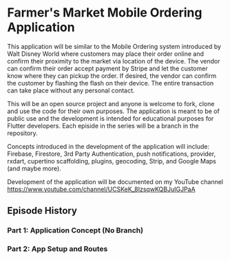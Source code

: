 # Farmer's Market Mobile Ordering Application

This application will be similar to the Mobile Ordering system introduced by Walt Disney World where customers may place their order online and confirm their proximity to the market via location of the device.  The vendor can confirm their order accept payment by Stripe and let the customer know where they can pickup the order.  If desired, the vendor can confirm the customer by flashing the flash on their device.  The entire transaction can take place without any personal contact.

This will be an open source project and anyone is welcome to fork, clone and use the code for their own purposes.  The application is meant to be of public use and the development is intended for educational purposes for Flutter developers. Each episide in the series will be a branch in the repository. 

Concepts introduced in the development of the application will include: Firebase, Firestore, 3rd Party Authentication, push notifications, provider, rxdart, cupertino scaffolding, plugins, geocoding, Strip, and Google Maps (and maybe more). 

Development of the application will be documented on my YouTube channel https://www.youtube.com/channel/UCSKeK_8IzsqwKQBJuIGJPaA

## Episode History

### Part 1: Application Concept (No Branch)
### Part 2: App Setup and Routes


